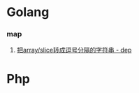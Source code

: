 # Golang
### map
  1. [把array/slice转成逗号分隔的字符串 - dep](https://github.com/EDDYCJY/blog/blob/master/golang/2018-03-06-Go%E4%BE%9D%E8%B5%96%E7%AE%A1%E7%90%86%E5%B7%A5%E5%85%B7dep.md)

# Php
